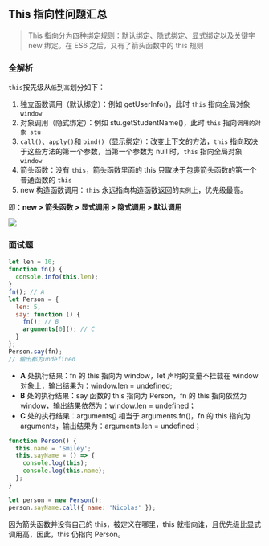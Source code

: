<!--
 * @Author: 刘晨曦
 * @Date: 2021-10-25 18:55:09
 * @LastEditTime: 2021-10-25 19:20:39
 * @LastEditors: Please set LastEditors
 * @Description: In User Settings Edit
 * @FilePath: \wiki\docs\js\this.md
-->

## This 指向性问题汇总

> This 指向分为四种绑定规则：默认绑定、隐式绑定、显式绑定以及关键字 new 绑定。在 ES6 之后，又有了箭头函数中的 this 规则

### 全解析

`this`按先级从`低`到`高`划分如下：

1. 独立函数调用（默认绑定）：例如 getUserInfo()，此时 `this` 指向全局对象 `window`
2. 对象调用（隐式绑定）：例如 stu.getStudentName()，此时 `this` 指向`调用的对象 stu`
3. `call()`、`apply()`和 `bind()`（显示绑定）：改变上下文的方法，`this` 指向取决于这些方法的第一个参数，当第一个参数为 null 时，`this` 指向全局对象 `window`
4. 箭头函数：没有 `this`，箭头函数里面的 this 只取决于包裹箭头函数的第一个普通函数的 `this`
5. new 构造函数调用：`this` 永远指向构造函数返回的`实例`上，优先级最高。

即：**new > 箭头函数 > 显式调用 > 隐式调用 > 默认调用**

![](https://wangtunan.github.io/blog/assets/img/3.4fd85c39.png)

### 面试题

```js
let len = 10;
function fn() {
  console.info(this.len);
}
fn(); // A
let Person = {
  len: 5,
  say: function () {
    fn(); // B
    arguments[0](); // C
  }
};
Person.say(fn);
// 输出都为undefined
```

- **A** 处执行结果：fn 的 this 指向为 window，let 声明的变量不挂载在 window 对象上，输出结果为：window.len = undefined;
- **B** 处的执行结果：say 函数的 this 指向为 Person，fn 的 this 指向依然为 window，输出结果依然为：window.len = undefined；
- **C** 处的执行结果：arguments[0]() 相当于 arguments.fn()，fn 的 this 指向为 arguments，输出结果为：arguments.len = undefined；

```js
function Person() {
  this.name = 'Smiley';
  this.sayName = () => {
    console.log(this);
    console.log(this.name);
  };
}

let person = new Person();
person.sayName.call({ name: 'Nicolas' });
```

因为箭头函数并没有自己的 this，被定义在哪里，this 就指向谁，且优先级比显式调用高，因此，this 仍指向 Person。
